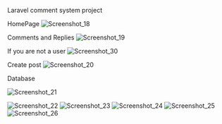 Laravel comment system project

HomePage
![Screenshot_18](https://user-images.githubusercontent.com/48466124/105180191-ab4fc400-5b43-11eb-8566-06f21c54e8c7.png)

Comments and Replies
![Screenshot_19](https://user-images.githubusercontent.com/48466124/105180242-ba367680-5b43-11eb-8479-0360158761b3.png)

If you are not a user
![Screenshot_30](https://user-images.githubusercontent.com/48466124/105229143-eae6d200-5b7c-11eb-9b3f-71711b39368a.png)

Create post
![Screenshot_20](https://user-images.githubusercontent.com/48466124/105180420-01246c00-5b44-11eb-9224-556969e3370b.png)


 Database
 
![Screenshot_21](https://user-images.githubusercontent.com/48466124/105182213-37fb8180-5b46-11eb-8004-be4d3d4e5f3a.png)


![Screenshot_22](https://user-images.githubusercontent.com/48466124/105182278-4c3f7e80-5b46-11eb-97d7-cfd154c3b86a.png)
![Screenshot_23](https://user-images.githubusercontent.com/48466124/105182286-4e094200-5b46-11eb-8334-78cb2d979da2.png)
![Screenshot_24](https://user-images.githubusercontent.com/48466124/105182305-53668c80-5b46-11eb-85cf-8f2cf565e39d.png)
![Screenshot_25](https://user-images.githubusercontent.com/48466124/105182310-55305000-5b46-11eb-8608-b340833cfaf7.png)
![Screenshot_26](https://user-images.githubusercontent.com/48466124/105182316-56617d00-5b46-11eb-8ab9-dc5f0fc49b50.png)





